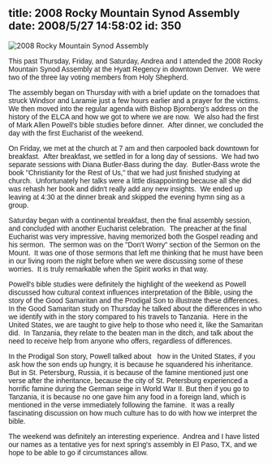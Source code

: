 title: 2008 Rocky Mountain Synod Assembly
date: 2008/5/27 14:58:02
id: 350
---
![2008 Rocky Mountain Synod Assembly](/journal_images/IMG_0157-journal.jpg)

<font face="Arial">This past Thursday, Friday, and Saturday, Andrea and I attended the 2008 Rocky Mountain Synod Assembly at the Hyatt Regency in downtown Denver.  We were two of the three lay voting members from Holy Shepherd. </font>

<font face="Arial">The assembly began on Thursday with with a brief update on the tornadoes that struck Windsor and Laramie just a few hours earlier and a prayer for the victims.  We then moved into the regular agenda with Bishop Bjornberg's address on the history of the ELCA and how we got to where we are now.  We also had the first of Mark Allen Powell's bible studies before dinner.  After dinner, we concluded the day with the first Eucharist of the weekend.</font>

<font face="Arial">On Friday, we met at the church at 7 am and then carpooled back downtown for breakfast.  After breakfast, we settled in for a long day of sessions.  We had two separate sessions with Diana Butler-Bass during the day.  Butler-Bass wrote the book "Christianity for the Rest of Us," that we had just finished studying at church.  Unfortunately her talks were a little disappointing because all she did was rehash her book and didn't really add any new insights.  We ended up leaving at 4:30 at the dinner break and skipped the evening hymn sing as a group.</font>

<font face="Arial">Saturday began with a continental breakfast, then the final assembly session, and concluded with another Eucharist celebration.  The preacher at the final Eucharist was very impressive, having memorized both the Gospel reading and his sermon.  The sermon was on the "Don't Worry" section of the Sermon on the Mount.  It was one of those sermons that left me thinking that he must have been in our living room the night before when we were discussing some of these worries.  It is truly remarkable when the Spirit works in that way.</font>

<font face="Arial">Powell's bible studies were definitely the highlight of the weekend as Powell discussed how cultural context influences interpretation of the Bible, using the story of the Good Samaritan and the Prodigal Son to illustrate these differences.  In the Good Samaritan study on Thursday he talked about the differences in who we identify with in the story compared to his travels to Tanzania.  Here in the United States, we are taught to give help to those who need it, like the Samaritan did.  In Tanzania, they relate to the beaten man in the ditch, and talk about the need to receive help from anyone who offers, regardless of differences.</font>

<font face="Arial">In the Prodigal Son story, Powell talked about   how in the United States, if you ask how the son ends up hungry, it is because he squandered his inheritance.  But in St. Petersburg, Russia, it is because of the famine mentioned just one verse after the inheritance, because the city of St. Petersburg experienced a horrific famine during the German seige in World War II. But then if you go to Tanzania, it is because no one gave him any food in a foreign land, which is mentioned in the verse immediately following the famine.  It was a really fascinating discussion on how much culture has to do with how we interpret the bible.</font>

<font face="Arial">The weekend was definitely an interesting experience.  Andrea and I have listed our names as a tentative yes for next spring's assembly in El Paso, TX, and we hope to be able to go if circumstances allow.</font>
